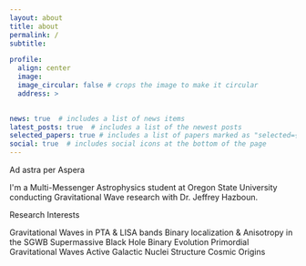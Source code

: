 ```yaml
---
layout: about
title: about
permalink: /
subtitle:

profile:
  align: center
  image:
  image_circular: false # crops the image to make it circular
  address: >
    

news: true  # includes a list of news items
latest_posts: true  # includes a list of the newest posts
selected_papers: true # includes a list of papers marked as "selected={true}"
social: true  # includes social icons at the bottom of the page
---
```

Ad astra per Aspera

I'm a Multi-Messenger Astrophysics student at Oregon State University conducting Gravitational Wave research with Dr. Jeffrey Hazboun.

Research Interests

Gravitational Waves in PTA & LISA bands
Binary localization &amp; Anisotropy in the SGWB
Supermassive Black Hole Binary Evolution
Primordial Gravitational Waves
Active Galactic Nuclei Structure
Cosmic Origins
